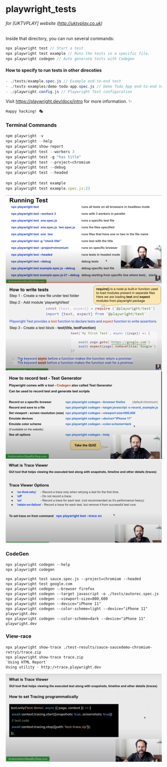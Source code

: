 # playwright_tests

###### for [UKTVPLAY] website (http://uktvplay.co.uk)

Inside that directory, you can run several commands:

```Java
npx playwright test // Start a test
npx playwright test example // Runs the tests in a specific file.
npx playwright codegen // Auto generate tests with Codegen
```

#### How to specify to run tests in other direcoties

```Java
- ./tests/example.spec.js // Example end-to-end test
- ./tests-examples/demo-todo-app.spec.js // Demo Todo App end-to-end tests
- ./playwright.config.js // Playwright Test configuration
```

Visit https://playwright.dev/docs/intro for more information. ✨

    Happy hacking! 🎭

### Terminal Commands

```Javascript
npm playwright -v
npx playwright --help
npx playwright show-report
npx playwright test --workers 3
npx playwright test -g "has title"
npx playwright test --project=chromium
npx playwright test --debug
npx playwright test --headed

npx playwright test example
npx playwright test example.spec.js:23

```

![thumbnail](./assets/running_test.png)
![thumbnail](assets/writeTests.png)
![thumbnail](assets/codegen.png)
![thumbnail](assets/trace-view.png)

### CodeGen

    npx playwright codegen --help
    npx playwright codegen

```
npx playwright test sauce.spec.js --project=chromium --headed
npx playwright test google.com
npx playwright codegen --browser firefox
npx playwright codegen --target javascript -o ./tests/autorec.spec.js
npx playwright codegen --viewport-size=800,600
npx playwright codegen --device="iPhone 11"
npx playwright codegen --color-scheme=light --device="iPhone 11" playwright.dev
npx playwright codegen --color-scheme=dark --device="iPhone 11" playwright.dev
```

### View-race

```
npx playwright show-trace ./test-results/sauce-saucedemo-chromium-retry1/trace.zip
npx playwright show-trace trace.zip
`Using HTML Report`
Using utility - http:/>trace.playwright.dev
```

![thumbnail](assets/trace-viewer.png)
